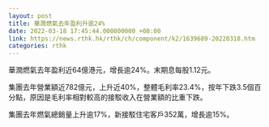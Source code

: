 ```yaml
---
layout: post
title: 華潤燃氣去年盈利升逾24%
date: 2022-03-18 17:45:44.000000000 +08:00
link: https://news.rthk.hk/rthk/ch/component/k2/1639689-20220318.htm
categories: rthk
---
```


華潤燃氣去年盈利近64億港元，增長逾24%。末期息每股1.12元。

集團去年營業額近782億元，上升近40%，整體毛利率23.4%，按年下跌3.5個百分點，原因是毛利率相對較高的接駁收入在營業額的比重下跌。

集團去年燃氣總銷量上升逾17%，新接駁住宅客戶352萬，增長逾15%。
